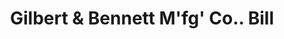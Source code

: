 ---
doi: 10.7916/D8BC59MM
date_other: '1891'
date_other_textual: '1891'
form: printed ephemera
genre:
- Invoices
name:
- Gilbert & Bennett M'fg' Co.
object_in_context_url: https://biggert.cul.columbia.edu/items/view/ave_biggert_01007
subject_hierarchical_geographic:
- New York, New York, United States
subject_name:
- Gilbert & Bennett M'fg' Co.
title: Gilbert & Bennett M'fg' Co.. Bill
sort_title: Gilbert & Bennett M'fg' Co.. Bill
call_number: ave_biggert_01007
coordinates:
- 40.71277777777778,-74.00583333333333
pid: ave_biggert_01007
identifiers: ave_biggert_01007
canvas_id: ldpd:396275
permalink: "/items/ave_biggert_01007/"
layout: iiif-image-page
---